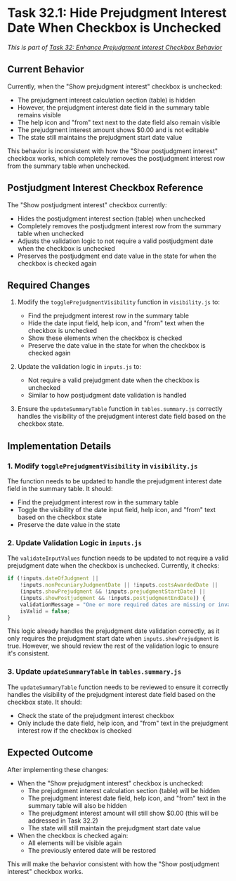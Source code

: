 # Task 32.1: Hide Prejudgment Interest Date When Checkbox is Unchecked

*This is part of [Task 32: Enhance Prejudgment Interest Checkbox Behavior](./32_Enhance_Prejudgment_Interest_Checkbox_Behavior.md)*

## Current Behavior

Currently, when the "Show prejudgment interest" checkbox is unchecked:
- The prejudgment interest calculation section (table) is hidden
- However, the prejudgment interest date field in the summary table remains visible
- The help icon and "from" text next to the date field also remain visible
- The prejudgment interest amount shows $0.00 and is not editable
- The state still maintains the prejudgment start date value

This behavior is inconsistent with how the "Show postjudgment interest" checkbox works, which completely removes the postjudgment interest row from the summary table when unchecked.

## Postjudgment Interest Checkbox Reference

The "Show postjudgment interest" checkbox currently:
- Hides the postjudgment interest section (table) when unchecked
- Completely removes the postjudgment interest row from the summary table when unchecked
- Adjusts the validation logic to not require a valid postjudgment date when the checkbox is unchecked
- Preserves the postjudgment end date value in the state for when the checkbox is checked again

## Required Changes

1. Modify the `togglePrejudgmentVisibility` function in `visibility.js` to:
   - Find the prejudgment interest row in the summary table
   - Hide the date input field, help icon, and "from" text when the checkbox is unchecked
   - Show these elements when the checkbox is checked
   - Preserve the date value in the state for when the checkbox is checked again

2. Update the validation logic in `inputs.js` to:
   - Not require a valid prejudgment date when the checkbox is unchecked
   - Similar to how postjudgment date validation is handled

3. Ensure the `updateSummaryTable` function in `tables.summary.js` correctly handles the visibility of the prejudgment interest date field based on the checkbox state.

## Implementation Details

### 1. Modify `togglePrejudgmentVisibility` in `visibility.js`

The function needs to be updated to handle the prejudgment interest date field in the summary table. It should:
- Find the prejudgment interest row in the summary table
- Toggle the visibility of the date input field, help icon, and "from" text based on the checkbox state
- Preserve the date value in the state

### 2. Update Validation Logic in `inputs.js`

The `validateInputValues` function needs to be updated to not require a valid prejudgment date when the checkbox is unchecked. Currently, it checks:

```javascript
if (!inputs.dateOfJudgment || 
    !inputs.nonPecuniaryJudgmentDate || !inputs.costsAwardedDate || 
    (inputs.showPrejudgment && !inputs.prejudgmentStartDate) ||
    (inputs.showPostjudgment && !inputs.postjudgmentEndDate)) {
    validationMessage = "One or more required dates are missing or invalid.";
    isValid = false;
}
```

This logic already handles the prejudgment date validation correctly, as it only requires the prejudgment start date when `inputs.showPrejudgment` is true. However, we should review the rest of the validation logic to ensure it's consistent.

### 3. Update `updateSummaryTable` in `tables.summary.js`

The `updateSummaryTable` function needs to be reviewed to ensure it correctly handles the visibility of the prejudgment interest date field based on the checkbox state. It should:
- Check the state of the prejudgment interest checkbox
- Only include the date field, help icon, and "from" text in the prejudgment interest row if the checkbox is checked

## Expected Outcome

After implementing these changes:
- When the "Show prejudgment interest" checkbox is unchecked:
  - The prejudgment interest calculation section (table) will be hidden
  - The prejudgment interest date field, help icon, and "from" text in the summary table will also be hidden
  - The prejudgment interest amount will still show $0.00 (this will be addressed in Task 32.2)
  - The state will still maintain the prejudgment start date value
- When the checkbox is checked again:
  - All elements will be visible again
  - The previously entered date will be restored

This will make the behavior consistent with how the "Show postjudgment interest" checkbox works.

